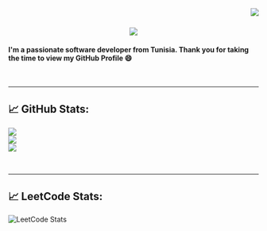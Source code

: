 <img align="right" src="https://visitor-badge.laobi.icu/badge?page_id=mohamedhedi1.mohamedhedi1" />

<h1 align="center">
    <img src="https://readme-typing-svg.herokuapp.com/?font=Righteous&size=35&center=true&vCenter=true&width=500&height=70&duration=4000&lines=Hi+There!+👋;+I'm+Mohamed&thinsp;El&thinsp;Hedi+Hamdi!;" />
</h1>

<h4>I'm a passionate software developer from Tunisia. Thank you for taking the time to view my GitHub Profile 😄</h4>

<br/>
<hr/>

## 📈 GitHub Stats:
![](https://github-readme-stats.vercel.app/api?username=mohamedhedi1&theme=react&hide_border=true&include_all_commits=false&count_private=true)<br>
![](https://github-readme-streak-stats.herokuapp.com/?user=mohamedhedi1&theme=react&hide_border=true)<br>
![](https://github-readme-stats.vercel.app/api/top-langs/?username=mohamedhedi1&theme=react&hide_border=true&include_all_commits=false&count_private=true&layout=compact)

<br/>
<hr/>

## 📈 LeetCode Stats:
![LeetCode Stats](https://leetcard.jacoblin.cool/mohamedhedi1?theme=nord&font=Abhaya%20Libre)
